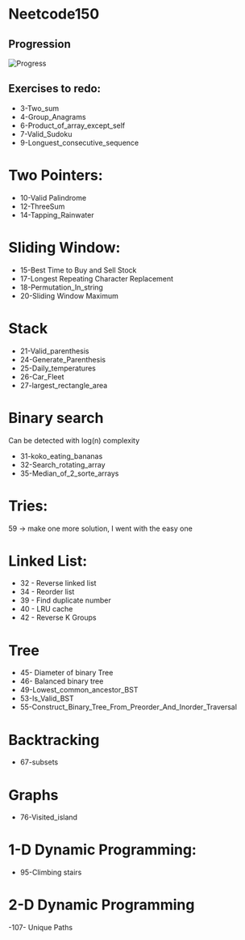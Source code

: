 # Neetcode150

## Progression

![Progress](https://progress-bar.dev/46/)

## Exercises to redo:

- 3-Two_sum
- 4-Group_Anagrams
- 6-Product_of_array_except_self
- 7-Valid_Sudoku
- 9-Longuest_consecutive_sequence

# Two Pointers:
- 10-Valid Palindrome
- 12-ThreeSum
- 14-Tapping_Rainwater

# Sliding Window:
- 15-Best Time to Buy and Sell Stock
- 17-Longest Repeating Character Replacement
- 18-Permutation_In_string
- 20-Sliding Window Maximum

# Stack
- 21-Valid_parenthesis
- 24-Generate_Parenthesis
- 25-Daily_temperatures
- 26-Car_Fleet
- 27-largest_rectangle_area

# Binary search
Can be detected with log(n) complexity
- 31-koko_eating_bananas
- 32-Search_rotating_array
- 35-Median_of_2_sorte_arrays

# Tries:
59 -> make one more solution, I went with the easy one

# Linked List:
- 32 - Reverse linked list
- 34 - Reorder list
- 39 - Find duplicate number
- 40 - LRU cache
- 42 - Reverse K Groups

# Tree
- 45- Diameter of binary Tree
- 46- Balanced binary tree
- 49-Lowest_common_ancestor_BST
- 53-Is_Valid_BST
- 55-Construct_Binary_Tree_From_Preorder_And_Inorder_Traversal

# Backtracking
- 67-subsets

# Graphs
- 76-Visited_island

# 1-D Dynamic Programming:
- 95-Climbing stairs

# 2-D Dynamic Programming
-107- Unique Paths

